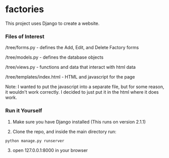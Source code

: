 # factories
This project uses Django to create a website. 

### Files of Interest

/tree/forms.py              - defines the Add, Edit, and Delete Factory forms

/tree/models.py             - defines the database objects

/tree/views.py              - functions and data that interact with html data

/tree/templates/index.html  - HTML and javascript for the page

Note: I wanted to put the javascript into a separate file, but for some reason, it wouldn't work correctly. I decided to just put it in the html where it does work.

### Run it Yourself

1. Make sure you have Django installed (This runs on version 2.1.1)

2. Clone the repo, and inside the main directory run:
```
python manage.py runserver
```
3. open 127.0.0.1:8000 in your browser
